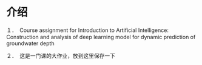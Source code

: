 # 介绍
１．　Course assignment for Introduction to Artificial Intelligence: Construction and analysis of deep learning model for dynamic prediction of groundwater depth

２．　这是一门课的大作业，放到这里保存一下

